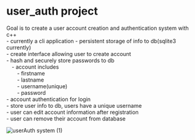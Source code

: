 # user_auth project

Goal is to create a user account creation and authentication system with c++  
    - currently a cli application
    - persistent storage of info to db(sqlite3 currently)  
    - create interface allowing user to create account  
    - hash and securely store passwords to db  
    &emsp;- account includes  
    &emsp;&emsp;- firstname  
    &emsp;&emsp;- lastname  
    &emsp;&emsp;- username(unique)  
    &emsp;&emsp;- password  
    - account authentication for login  
    - store user info to db, users have a unique username   
    - user can edit account information after registration  
    - user can remove their account from database


![userAuth system (1)](https://user-images.githubusercontent.com/43590688/180716428-710a3d2d-09da-4300-9c84-860476031c02.jpg)

